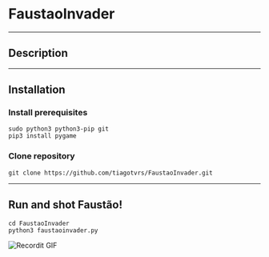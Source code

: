 # FaustaoInvader
----------------
## Description
-----------
## Installation
### Install prerequisites
```shell
sudo python3 python3-pip git
pip3 install pygame
```
### Clone repository
```shell
git clone https://github.com/tiagotvrs/FaustaoInvader.git
```
-----
## Run and shot Faustão!
```shell
cd FaustaoInvader
python3 faustaoinvader.py
```
![Recordit GIF](http://g.recordit.co/BDFYiJLNKE.gif)

